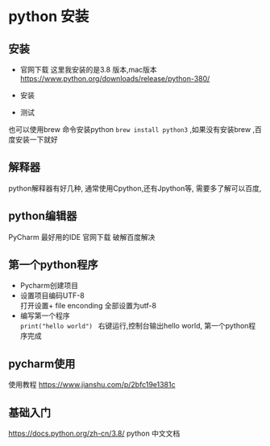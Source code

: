 # python 安装
## 安装

* 官网下载
这里我安装的是3.8 版本,mac版本
https://www.python.org/downloads/release/python-380/
* 安装

* 测试

也可以使用brew 命令安装python  `brew install python3`  ,如果没有安装brew ,百度安装一下就好


## 解释器

python解释器有好几种, 通常使用Cpython,还有Jpython等, 需要多了解可以百度,

## python编辑器

PyCharm 最好用的IDE  官网下载  破解百度解决

## 第一个python程序

* Pycharm创建项目
* 设置项目编码UTF-8   
  打开设置+ file enconding 全部设置为utf-8
* 编写第一个程序   
`print("hello world") `  右键运行,控制台输出hello world, 第一个python程序完成


## pycharm使用
 使用教程  https://www.jianshu.com/p/2bfc19e1381c
## 基础入门
  https://docs.python.org/zh-cn/3.8/ python 中文文档
